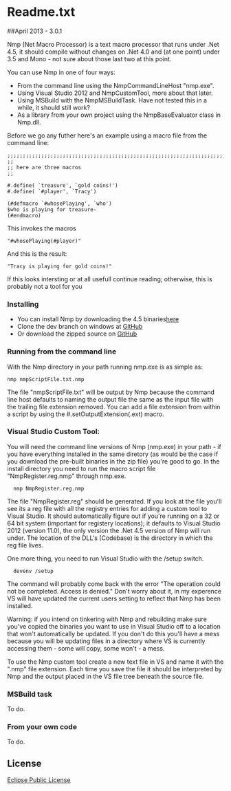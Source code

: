 Readme.txt
==========

##April 2013 - 3.0.1

Nmp (Net Macro Processor) is a text macro processor that runs under .Net 4.5, it should compile without changes on .Net 4.0 and (at one point) under 3.5 and Mono - not sure about those last two at this point.

You can use Nmp in one of four ways:

* From the command line using the NmpCommandLineHost "nmp.exe".
* Using Visual Studio 2012 and NmpCustomTool, more about that later.
* Using MSBuild with the NmpMSBuildTask. Have not tested this in a while, it should still work?
* As a library from your own project using the NmpBaseEvaluator class in Nmp.dll.

Before we go any futher here's an example using a macro file from the command line:
````
;;;;;;;;;;;;;;;;;;;;;;;;;;;;;;;;;;;;;;;;;;;;;;;;;;;;;;;;;;;;;;;;;;;;;;;;;;;;;
;;
;; here are three macros
;;

#.define( `treasure', `gold coins!')
#.define( `#player', `Tracy')

(#defmacro `#whosePlaying', `who')
$who is playing for treasure-
(#endmacro)
````
This invokes the macros
````
"#whosePlaying(#player)"
````
And this is the result:
````
"Tracy is playing for gold coins!"
````
If this looks intersting or at all usefull continue reading; otherwise, this is probably not a tool for you

### Installing

* You can install Nmp by downloading the 4.5 binaries[here](http://sdrv.ms/12z7QC8)
* Clone the dev branch on windows at [GitHub](https://github.com/jmclain/Nmp)
* Or download the zipped source on [GitHub](https://github.com/jmclain/Nmp)

### Running from the command line

With the Nmp directory in your path running nmp.exe is as simple as:
````
nmp nmpScriptFile.txt.nmp
````
The file "nmpScriptFile.txt" will be output by Nmp because the command line host defaults to naming the output file the same as the input file with the trailing file extension removed. You can add a file extension from within a script by using the #.setOutputExtension(.ext) macro.

### Visual Studio Custom Tool:
You will need the command line versions of Nmp (nmp.exe) in your path - if you have everything installed in the same diretory (as would be the case if you download the pre-built binaries in the zip file) you're good to go. In the install directory you need to run the macro script file "NmpRegister.reg.nmp" through nmp.exe.
````
  nmp NmpRegister.reg.nmp
````
The file "NmpRegister.reg" should be generated. If you look at the file you'll see its a reg file with all the registry entries for adding a custom tool to Visual Studio. It should automatically figure out if you're running on a 32 or 64 bit system (important for registery locations); it defaults to Visual Studio 2012 (version 11.0), the only version the .Net 4.5 version of Nmp will run under. The location of the DLL's (Codebase) is the directory in which the reg file lives.

One more thing, you need to run Visual Studio with the /setup switch.
````
  devenv /setup
````
The command will probably come back with the error "The operation could not be completed. Access is denied." Don't worry about it, in my experence VS will have updated the current users setting to reflect that Nmp has been installed.

Warning: if you intend on tinkering with Nmp and rebuilding make sure you've copied the binaries you want to use in Visual Studio off to a location that won't automatically be updated. If you don't do this you'll have a mess because you will be updating files in a directory where VS is currently accessing them - some will copy, some won't - a mess.

To use the Nmp custom tool create a new text file in VS and name it with the ".nmp" file extension. Each time you save the file it should be interpreted by Nmp and the output placed in the VS file tree beneath the source file.

### MSBuild task

To do.

### From your own code

To do.

## License

[Eclipse Public License](license.txt)
